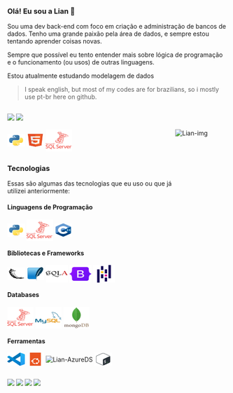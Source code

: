 ### Olá! Eu sou a Lian 👋

Sou uma dev back-end com foco em criação e administração de bancos de dados. Tenho uma grande paixão pela área de dados, e sempre estou tentando aprender coisas novas.

Sempre que possível eu tento entender mais sobre lógica de programação e o funcionamento (ou usos) de outras linguagens.

Estou atualmente estudando modelagem de dados

>I speak english, but most of my codes are for brazilians, so i mostly use pt-br here on github.

##

<div>
  <a href="https://linktr.ee/iamtwobe"></a>
  <img height="180em" src="https://github-readme-stats.vercel.app/api?username=iamtwobe&show_icons=true&theme=dracula"/>
  <img height="180em" src="https://github-readme-stats.vercel.app/api/top-langs/?username=iamtwobe&layout=compact&theme=dracula"/>
</div>
<div style="display: inline_block"><br>
  <img align="center" alt="Lian-Python" height="30" width="40" src="https://raw.githubusercontent.com/devicons/devicon/master/icons/python/python-original.svg">
  <img align="center" alt="Lian-HTML" height="30" width="40" src="https://raw.githubusercontent.com/devicons/devicon/master/icons/html5/html5-original.svg">
  <img align="center" alt="Lian-SQLServer" height="50" width="60" src="https://raw.githubusercontent.com/devicons/devicon/master/icons/microsoftsqlserver/microsoftsqlserver-plain-wordmark.svg">
  <img align="right" alt="Lian-img" height="120" width="120" src="https://cdn.discordapp.com/attachments/852947116820267098/1179791924660555776/output-onlinegiftools.gif?ex=657b11da&is=65689cda&hm=04c5bf827201002c76916cd53034337d9ea0d8b94ea285addc02d5638c33d3a1&">
</div>

##

### Tecnologias
Essas são algumas das tecnologias que eu uso ou que já utilizei anteriormente:

#### Linguagens de Programação

<div style="display: inline_block">
  <img align="center" alt="Lian-Python" height="30" width="40" src="https://raw.githubusercontent.com/devicons/devicon/master/icons/python/python-original.svg">
  <img align="center" alt="Lian-SQLServer" height="50" width="60" src="https://raw.githubusercontent.com/devicons/devicon/master/icons/microsoftsqlserver/microsoftsqlserver-plain-wordmark.svg">
  <img align="center" alt="Lian-C++" height="30" width="40" src="https://raw.githubusercontent.com/devicons/devicon/master/icons/cplusplus/cplusplus-original.svg">
</div>

#### Bibliotecas e Frameworks

<div style="display: inline_block">
  <img align="center" alt="Lian-Flask" height="30" width="40" src="https://raw.githubusercontent.com/devicons/devicon/master/icons/flask/flask-original.svg">
  <img align="center" alt="Lian-SQLite" height="30" width="40" src="https://raw.githubusercontent.com/devicons/devicon/master/icons/sqlite/sqlite-original.svg">
  <img align="center" alt="Lian-SQLAlchemy" height="40" width="50" src="https://raw.githubusercontent.com/devicons/devicon/master/icons/sqlalchemy/sqlalchemy-original.svg">
  <img align="center" alt="Lian-Bootstrap" height="40" width="50" src="https://raw.githubusercontent.com/devicons/devicon/master/icons/bootstrap/bootstrap-original.svg">
  <img align="center" alt="Lian-Pandas" height="40" width="50" src="https://raw.githubusercontent.com/devicons/devicon/master/icons/pandas/pandas-original.svg">
</div>

#### Databases

<div style="display: inline_block">
  <img align="center" alt="Lian-SQLServer" height="50" width="60" src="https://raw.githubusercontent.com/devicons/devicon/master/icons/microsoftsqlserver/microsoftsqlserver-plain-wordmark.svg">
  <img align="center" alt="Lian-MySQL" height="50" width="60" src="https://raw.githubusercontent.com/devicons/devicon/master/icons/mysql/mysql-original-wordmark.svg">
  <img align="center" alt="Lian-MongoDB" height="50" width="60" src="https://raw.githubusercontent.com/devicons/devicon/master/icons/mongodb/mongodb-original-wordmark.svg">
</div>

#### Ferramentas

<div style="display: inline_block">
  <img align="center" alt="Lian-VSCode" height="30" width="40" src="https://raw.githubusercontent.com/devicons/devicon/master/icons/vscode/vscode-original.svg">
  <img align="center" alt="Lian-Ubuntu" height="30" width="40" src="https://raw.githubusercontent.com/devicons/devicon/master/icons/ubuntu/ubuntu-plain.svg">
  <img align="center" alt="Lian-AzureDS" height="30" width="40" src="https://code.benco.io/icon-collection/azure-docs/azure-data-studio.svg">
  <img align="center" alt="Lian-Bash" height="30" width="40" src="https://raw.githubusercontent.com/devicons/devicon/master/icons/bash/bash-original.svg">
</div>

##

<div>
  <a href="https://instagram.com/iamtwobe" target="_blank"><img src="https://img.shields.io/badge/-Instagram-%23E4405F?style=for-the-badge&logo=instagram&logoColor=white" target="_blank"></a>
 <a href="https://twitter.com/iamtwobe" target="_blank"><img src="https://img.shields.io/badge/Twitter-1DA1F2?style=for-the-badge&logo=twitter&logoColor=white" target="_blank"></a> 
  <a href = "mailto:contato.iamtwobe@gmail.com"><img src="https://img.shields.io/badge/Gmail-D14836?style=for-the-badge&logo=gmail&logoColor=white" target="_blank"></a>
  <a href="https://www.linkedin.com/in/iamtwobe" target="_blank"><img src="https://img.shields.io/badge/-LinkedIn-%230077B5?style=for-the-badge&logo=linkedin&logoColor=white" target="_blank"></a>
</div>
